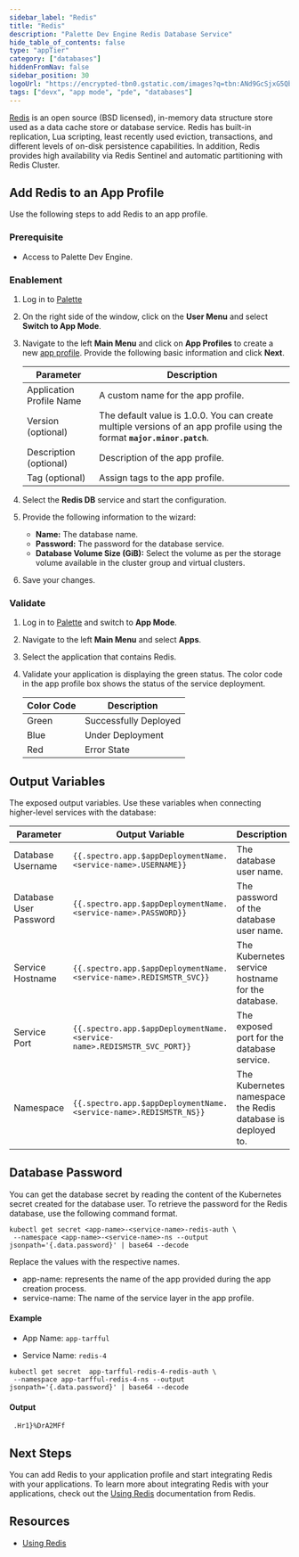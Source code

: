 ```yaml
---
sidebar_label: "Redis"
title: "Redis"
description: "Palette Dev Engine Redis Database Service"
hide_table_of_contents: false
type: "appTier"
category: ["databases"]
hiddenFromNav: false
sidebar_position: 30
logoUrl: "https://encrypted-tbn0.gstatic.com/images?q=tbn:ANd9GcSjxG5Qb38rX39m1M2p1W4t8H70OKpRY2breg&usqp=CAU"
tags: ["devx", "app mode", "pde", "databases"]
---
```


[Redis](https://redis.io/docs/latest/) is an open source (BSD licensed), in-memory data structure store used as a data
cache store or database service. Redis has built-in replication, Lua scripting, least recently used eviction,
transactions, and different levels of on-disk persistence capabilities. In addition, Redis provides high availability
via Redis Sentinel and automatic partitioning with Redis Cluster.

## Add Redis to an App Profile

Use the following steps to add Redis to an app profile.

### Prerequisite

- Access to Palette Dev Engine.

### Enablement

1. Log in to [Palette](https://console.spectrocloud.com)

2. On the right side of the window, click on the **User Menu** and select **Switch to App Mode**.

3. Navigate to the left **Main Menu** and click on **App Profiles** to create a new
   [app profile](../../../profiles/app-profiles/create-app-profiles/create-app-profiles.md). Provide the following basic
   information and click **Next**.

   | Parameter                | Description                                                                                                              |
   | ------------------------ | ------------------------------------------------------------------------------------------------------------------------ |
   | Application Profile Name | A custom name for the app profile.                                                                                       |
   | Version (optional)       | The default value is 1.0.0. You can create multiple versions of an app profile using the format **`major.minor.patch`**. |
   | Description (optional)   | Description of the app profile.                                                                                          |
   | Tag (optional)           | Assign tags to the app profile.                                                                                          |

4. Select the **Redis DB** service and start the configuration.

5. Provide the following information to the wizard:

   - **Name:** The database name.
   - **Password:** The password for the database service.
   - **Database Volume Size (GiB):** Select the volume as per the storage volume available in the cluster group and
     virtual clusters.

6. Save your changes.

### Validate

1. Log in to [Palette](https://console.spectrocloud.com) and switch to **App Mode**.

2. Navigate to the left **Main Menu** and select **Apps**.

3. Select the application that contains Redis.

4. Validate your application is displaying the green status. The color code in the app profile box shows the status of
   the service deployment.

   | **Color Code** | **Description**       |
   | -------------- | --------------------- |
   | Green          | Successfully Deployed |
   | Blue           | Under Deployment      |
   | Red            | Error State           |

## Output Variables

The exposed output variables. Use these variables when connecting higher-level services with the database:

| Parameter              | Output Variable                                                         | Description                                                 |
| ---------------------- | ----------------------------------------------------------------------- | ----------------------------------------------------------- |
| Database Username      | `{{.spectro.app.$appDeploymentName.<service-name>.USERNAME}}`           | The database user name.                                     |
| Database User Password | `{{.spectro.app.$appDeploymentName.<service-name>.PASSWORD}}`           | The password of the database user name.                     |
| Service Hostname       | `{{.spectro.app.$appDeploymentName.<service-name>.REDISMSTR_SVC}}`      | The Kubernetes service hostname for the database.           |
| Service Port           | `{{.spectro.app.$appDeploymentName.<service-name>.REDISMSTR_SVC_PORT}}` | The exposed port for the database service.                  |
| Namespace              | `{{.spectro.app.$appDeploymentName.<service-name>.REDISMSTR_NS}}`       | The Kubernetes namespace the Redis database is deployed to. |

## Database Password

You can get the database secret by reading the content of the Kubernetes secret created for the database user. To
retrieve the password for the Redis database, use the following command format.

```shell
kubectl get secret <app-name>-<service-name>-redis-auth \
 --namespace <app-name>-<service-name>-ns --output jsonpath='{.data.password}' | base64 --decode
```

Replace the values with the respective names.

- app-name: represents the name of the app provided during the app creation process.
- service-name: The name of the service layer in the app profile.

#### Example

- App Name: `app-tarfful`

- Service Name: `redis-4`

```shell
kubectl get secret  app-tarfful-redis-4-redis-auth \
 --namespace app-tarfful-redis-4-ns --output jsonpath='{.data.password}' | base64 --decode
```

#### Output

```shell hideClipboard
 .Hr1}%DrA2MFf
```

## Next Steps

You can add Redis to your application profile and start integrating Redis with your applications. To learn more about
integrating Redis with your applications, check out the [Using Redis](https://redis.io/docs/latest/) documentation from
Redis.

## Resources

- [Using Redis](https://redis.io/docs/latest/)
